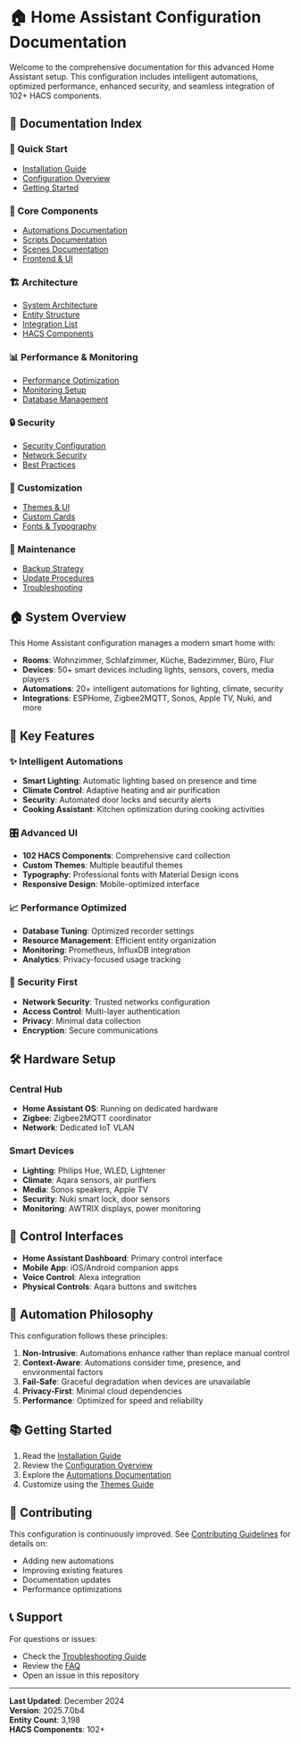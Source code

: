 # 🏠 Home Assistant Configuration Documentation

Welcome to the comprehensive documentation for this advanced Home Assistant setup. This configuration includes intelligent automations, optimized performance, enhanced security, and seamless integration of 102+ HACS components.

## 📑 Documentation Index

### 🚀 Quick Start
- [Installation Guide](guides/installation.md)
- [Configuration Overview](configuration-overview.md)
- [Getting Started](guides/getting-started.md)

### 🔧 Core Components
- [Automations Documentation](automations.md)
- [Scripts Documentation](scripts.md)
- [Scenes Documentation](scenes.md)
- [Frontend & UI](frontend.md)

### 🏗️ Architecture
- [System Architecture](architecture.md)
- [Entity Structure](entities.md)
- [Integration List](integrations.md)
- [HACS Components](hacs-components.md)

### 📊 Performance & Monitoring
- [Performance Optimization](performance.md)
- [Monitoring Setup](monitoring.md)
- [Database Management](database.md)

### 🔒 Security
- [Security Configuration](security.md)
- [Network Security](network-security.md)
- [Best Practices](best-practices.md)

### 🎨 Customization
- [Themes & UI](themes.md)
- [Custom Cards](custom-cards.md)
- [Fonts & Typography](fonts.md)

### 🔧 Maintenance
- [Backup Strategy](backup.md)
- [Update Procedures](updates.md)
- [Troubleshooting](troubleshooting.md)

## 🏠 System Overview

This Home Assistant configuration manages a modern smart home with:

- **Rooms**: Wohnzimmer, Schlafzimmer, Küche, Badezimmer, Büro, Flur
- **Devices**: 50+ smart devices including lights, sensors, covers, media players
- **Automations**: 20+ intelligent automations for lighting, climate, security
- **Integrations**: ESPHome, Zigbee2MQTT, Sonos, Apple TV, Nuki, and more

## 🔑 Key Features

### ✨ Intelligent Automations
- **Smart Lighting**: Automatic lighting based on presence and time
- **Climate Control**: Adaptive heating and air purification
- **Security**: Automated door locks and security alerts
- **Cooking Assistant**: Kitchen optimization during cooking activities

### 🎛️ Advanced UI
- **102 HACS Components**: Comprehensive card collection
- **Custom Themes**: Multiple beautiful themes
- **Typography**: Professional fonts with Material Design icons
- **Responsive Design**: Mobile-optimized interface

### 📈 Performance Optimized
- **Database Tuning**: Optimized recorder settings
- **Resource Management**: Efficient entity organization
- **Monitoring**: Prometheus, InfluxDB integration
- **Analytics**: Privacy-focused usage tracking

### 🔐 Security First
- **Network Security**: Trusted networks configuration
- **Access Control**: Multi-layer authentication
- **Privacy**: Minimal data collection
- **Encryption**: Secure communications

## 🛠️ Hardware Setup

### Central Hub
- **Home Assistant OS**: Running on dedicated hardware
- **Zigbee**: Zigbee2MQTT coordinator
- **Network**: Dedicated IoT VLAN

### Smart Devices
- **Lighting**: Philips Hue, WLED, Lightener
- **Climate**: Aqara sensors, air purifiers
- **Media**: Sonos speakers, Apple TV
- **Security**: Nuki smart lock, door sensors
- **Monitoring**: AWTRIX displays, power monitoring

## 📱 Control Interfaces

- **Home Assistant Dashboard**: Primary control interface
- **Mobile App**: iOS/Android companion apps
- **Voice Control**: Alexa integration
- **Physical Controls**: Aqara buttons and switches

## 🔄 Automation Philosophy

This configuration follows these principles:

1. **Non-Intrusive**: Automations enhance rather than replace manual control
2. **Context-Aware**: Automations consider time, presence, and environmental factors
3. **Fail-Safe**: Graceful degradation when devices are unavailable
4. **Privacy-First**: Minimal cloud dependencies
5. **Performance**: Optimized for speed and reliability

## 📚 Getting Started

1. Read the [Installation Guide](guides/installation.md)
2. Review the [Configuration Overview](configuration-overview.md)
3. Explore the [Automations Documentation](automations.md)
4. Customize using the [Themes Guide](themes.md)

## 🤝 Contributing

This configuration is continuously improved. See [Contributing Guidelines](guides/contributing.md) for details on:
- Adding new automations
- Improving existing features
- Documentation updates
- Performance optimizations

## 📞 Support

For questions or issues:
- Check the [Troubleshooting Guide](troubleshooting.md)
- Review the [FAQ](guides/faq.md)
- Open an issue in this repository

---

**Last Updated**: December 2024  
**Version**: 2025.7.0b4  
**Entity Count**: 3,198  
**HACS Components**: 102+
